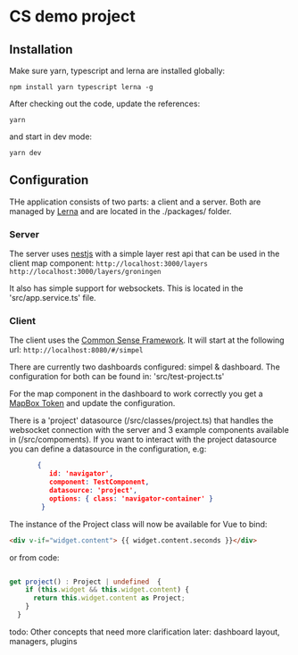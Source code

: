 # CS demo project

## Installation

Make sure yarn, typescript and lerna are installed globally:

`npm install yarn typescript lerna -g`

After checking out the code, update the references:

`yarn` 

and start in dev mode:

`yarn dev`

## Configuration

THe application consists of two parts: a client and a server. Both are managed by [Lerna](https://lernajs.io/) and are located in the ./packages/ folder.

### Server
The server uses [nestjs](https://nestjs.com/) with a simple layer rest api that can be used in the client map component:
`http://localhost:3000/layers`
`http://localhost:3000/layers/groningen` 

It also has simple support for websockets. This is located in the 'src/app.service.ts' file.

### Client
The client uses the [Common Sense Framework](https://github.com/TNOCS/csnext). It will start at the following url:
`http://localhost:8080/#/simpel`

There are currently two dashboards configured: simpel & dashboard. The configuration for both can be found in: 'src/test-project.ts' 

For the map component in the dashboard to work correctly you get a [MapBox Token](https://www.mapbox.com/maps/) and update the configuration.

There is a 'project' datasource (/src/classes/project.ts) that handles the websocket connection with the server and 3 example components available in (/src/compoments). If you want to interact with the project datasource you can define a datasource in the configuration, e.g:

```json
       {
          id: 'navigator',
          component: TestComponent,
          datasource: 'project',
          options: { class: 'navigator-container' }
        }
```

The instance of the Project class will now be available for Vue to bind: 

```html
<div v-if="widget.content"> {{ widget.content.seconds }}</div>
```

or from code:

```typescript

get project() : Project | undefined  {
    if (this.widget && this.widget.content) {
      return this.widget.content as Project;
    }
  }
```

todo: Other concepts that need more clarification later: dashboard layout, managers, plugins

